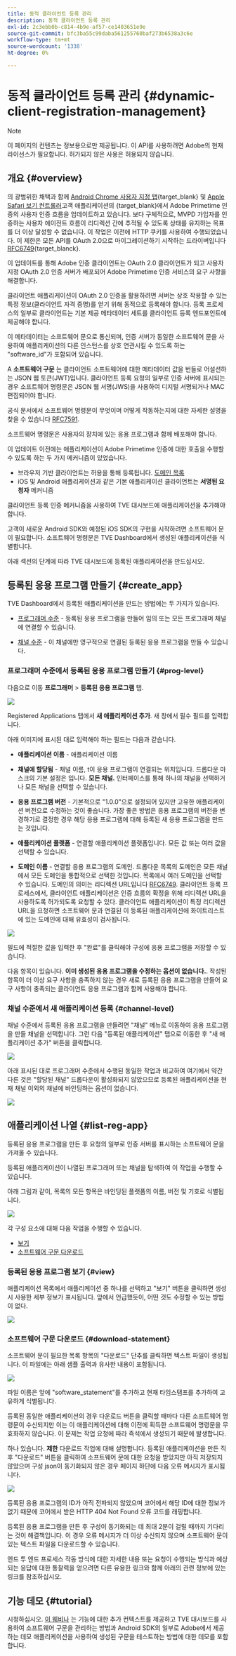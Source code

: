 ```yaml
---
title: 동적 클라이언트 등록 관리
description: 동적 클라이언트 등록 관리
exl-id: 2c3ebb0b-c814-4b9e-af57-ce1403651e9e
source-git-commit: bfc3ba55c99daba561255760baf273b6538a3c6e
workflow-type: tm+mt
source-wordcount: '1338'
ht-degree: 0%

---
```


# 동적 클라이언트 등록 관리 {#dynamic-client-registration-management}

>[!NOTE]
>
>이 페이지의 컨텐츠는 정보용으로만 제공됩니다. 이 API를 사용하려면 Adobe의 현재 라이선스가 필요합니다. 허가되지 않은 사용은 허용되지 않습니다.

## 개요 {#overview}

의 광범위한 채택과 함께 [Android Chrome 사용자 지정 탭](https://developer.chrome.com/multidevice/android/customtabs){target_blank} 및 [Apple Safari 보기 컨트롤러](https://developer.apple.com/documentation/safariservices/sfsafariviewcontroller)고객 애플리케이션의 {target_blank}에서 Adobe Primetime 인증의 사용자 인증 흐름을 업데이트하고 있습니다. 보다 구체적으로, MVPD 가입자를 인증하는 사용자 에이전트 흐름이 리디렉션 간에 추적될 수 있도록 상태를 유지하는 목표를 더 이상 달성할 수 없습니다. 이 작업은 이전에 HTTP 쿠키를 사용하여 수행되었습니다. 이 제한은 모든 API를 OAuth 2.0으로 마이그레이션하기 시작하는 드라이버입니다 [RFC6749](https://tools.ietf.org/html/rfc6749){target_blanck}.

이 업데이트를 통해 Adobe 인증 클라이언트는 OAuth 2.0 클라이언트가 되고 사용자 지정 OAuth 2.0 인증 서버가 배포되어 Adobe Primetime 인증 서비스의 요구 사항을 해결합니다.

클라이언트 애플리케이션이 OAuth 2.0 인증을 활용하려면 서버는 상호 작용할 수 있는 특정 정보(클라이언트 자격 증명)를 얻기 위해 동적으로 등록해야 합니다. 등록 프로세스의 일부로 클라이언트는 기본 제공 메타데이터 세트를 클라이언트 등록 엔드포인트에 제공해야 합니다.

이 메타데이터는 소프트웨어 문으로 통신되며, 인증 서버가 동일한 소프트웨어 문을 사용하여 애플리케이션의 다른 인스턴스를 상호 연관시킬 수 있도록 하는 &quot;software_id&quot;가 포함되어 있습니다.

A **소프트웨어 구문** 는 클라이언트 소프트웨어에 대한 메타데이터 값을 번들로 어설션하는 JSON 웹 토큰(JWT)입니다. 클라이언트 등록 요청의 일부로 인증 서버에 표시되는 경우 소프트웨어 명령문은 JSON 웹 서명(JWS)을 사용하여 디지털 서명되거나 MAC편집되어야 합니다.

공식 문서에서 소프트웨어 명령문이 무엇이며 어떻게 작동하는지에 대한 자세한 설명을 찾을 수 있습니다 [RFC7591](https://tools.ietf.org/html/rfc7591).

소프트웨어 명령문은 사용자의 장치에 있는 응용 프로그램과 함께 배포해야 합니다.

이 업데이트 이전에는 애플리케이션이 Adobe Primetime 인증에 대한 호출을 수행할 수 있도록 하는 두 가지 메커니즘이 있었습니다.

* 브라우저 기반 클라이언트는 허용을 통해 등록됩니다. [도메인 목록](/help/authentication/programmer-overview.md#reg-and-init)
* iOS 및 Android 애플리케이션과 같은 기본 애플리케이션 클라이언트는 **서명된 요청자** 메커니즘


클라이언트 등록 인증 메커니즘을 사용하여 TVE 대시보드에 애플리케이션을 추가해야 합니다.

고객이 새로운 Android SDK와 예정된 iOS SDK의 구현을 시작하려면 소프트웨어 문이 필요합니다. 소프트웨어 명령문은 TVE Dashboard에서 생성된 애플리케이션을 식별합니다.

아래 섹션의 단계에 따라 TVE 대시보드에 등록된 애플리케이션을 만드십시오.

## 등록된 응용 프로그램 만들기 {#create_app}

TVE Dashboard에서 등록된 애플리케이션을 만드는 방법에는 두 가지가 있습니다.

* [프로그래머 수준](#prog-level) - 등록된 응용 프로그램을 만들어 임의 또는 모든 프로그래머 채널에 연결할 수 있습니다.

* [채널 수준](#channel-level) - 이 채널에만 영구적으로 연결된 등록된 응용 프로그램을 만들 수 있습니다.

### 프로그래머 수준에서 등록된 응용 프로그램 만들기 {#prog-level}

다음으로 이동 **프로그래머** > **등록된 응용 프로그램** 탭.

![](assets/reg-app-progr-level.png)

Registered Applications 탭에서 **새 애플리케이션 추가**. 새 창에서 필수 필드를 입력합니다.

아래 이미지에 표시된 대로 입력해야 하는 필드는 다음과 같습니다.

* **애플리케이션 이름** - 애플리케이션 이름

* **채널에 할당됨** - 채널 이름, t</span>이 응용 프로그램이 연결되는 위치입니다. 드롭다운 마스크의 기본 설정은 입니다. **모든 채널.** 인터페이스를 통해 하나의 채널을 선택하거나 모든 채널을 선택할 수 있습니다.

* **응용 프로그램 버전** - 기본적으로 &quot;1.0.0&quot;으로 설정되어 있지만 고유한 애플리케이션 버전으로 수정하는 것이 좋습니다. 가장 좋은 방법은 응용 프로그램의 버전을 변경하기로 결정한 경우 해당 응용 프로그램에 대해 등록된 새 응용 프로그램을 만드는 것입니다.

* **애플리케이션 플랫폼** - 연결할 애플리케이션 플랫폼입니다. 모든 값 또는 여러 값을 선택할 수 있습니다.

* **도메인 이름** - 연결할 응용 프로그램의 도메인. 드롭다운 목록의 도메인은 모든 채널에서 모든 도메인을 통합적으로 선택한 것입니다. 목록에서 여러 도메인을 선택할 수 있습니다. 도메인의 의미는 리디렉션 URL입니다 [RFC6749](https://tools.ietf.org/html/rfc6749). 클라이언트 등록 프로세스에서, 클라이언트 애플리케이션은 인증 흐름의 확정을 위해 리디렉션 URL을 사용하도록 허가되도록 요청할 수 있다. 클라이언트 애플리케이션이 특정 리디렉션 URL을 요청하면 소프트웨어 문과 연결된 이 등록된 애플리케이션에 화이트리스트에 있는 도메인에 대해 유효성이 검사됩니다.


![](assets/new-reg-app.png)


필드에 적절한 값을 입력한 후 &quot;완료&quot;를 클릭해야 구성에 응용 프로그램을 저장할 수 있습니다.

다음 항목이 있습니다. **이미 생성된 응용 프로그램을 수정하는 옵션이 없습니다.**. 작성된 항목이 더 이상 요구 사항을 충족하지 않는 경우 새로 등록된 응용 프로그램을 만들어 요구 사항이 충족되는 클라이언트 응용 프로그램과 함께 사용해야 합니다.


### 채널 수준에서 새 애플리케이션 등록 {#channel-level}

채널 수준에서 등록된 응용 프로그램을 만들려면 &quot;채널&quot; 메뉴로 이동하여 응용 프로그램을 만들 채널을 선택합니다. 그런 다음 &quot;등록된 애플리케이션&quot; 탭으로 이동한 후 &quot;새 애플리케이션 추가&quot; 버튼을 클릭합니다.

![](assets/reg-new-app-channel-level.png)

아래 표시된 대로 프로그래머 수준에서 수행된 동일한 작업과 비교하여 여기에서 약간 다른 것은 &quot;할당된 채널&quot; 드롭다운이 활성화되지 않았으므로 등록된 애플리케이션을 현재 채널 이외의 채널에 바인딩하는 옵션이 없습니다.

![](assets/new-reg-app-channel.png)

## 애플리케이션 나열 {#list-reg-app}

등록된 응용 프로그램을 만든 후 요청의 일부로 인증 서버를 표시하는 소프트웨어 문을 가져올 수 있습니다.

등록된 애플리케이션이 나열된 프로그래머 또는 채널을 탐색하여 이 작업을 수행할 수 있습니다. 

아래 그림과 같이, 목록의 모든 항목은 바인딩된 플랫폼의 이름, 버전 및 기호로 식별됩니다.

![](assets/reg-app-list.png)

각 구성 요소에 대해 다음 작업을 수행할 수 있습니다.

* [보기](#view)
* [소프트웨어 구문 다운로드](#download-statement)

### 등록된 응용 프로그램 보기 {#view}

애플리케이션 목록에서 애플리케이션 중 하나를 선택하고 &quot;보기&quot; 버튼을 클릭하면 생성 시 사용한 세부 정보가 표시됩니다. 앞에서 언급했듯이, 어떤 것도 수정할 수 있는 방법이 없다.


![](assets/view-reg-app.png)


### 소프트웨어 구문 다운로드 {#download-statement}

소프트웨어 문이 필요한 목록 항목의 &quot;다운로드&quot; 단추를 클릭하면 텍스트 파일이 생성됩니다. 이 파일에는 아래 샘플 출력과 유사한 내용이 포함됩니다.


![](assets/download-software-statement.png)

파일 이름은 앞에 &quot;software_statement&quot;를 추가하고 현재 타임스탬프를 추가하여 고유하게 식별됩니다.

등록된 동일한 애플리케이션의 경우 다운로드 버튼을 클릭할 때마다 다른 소프트웨어 명령문이 수신되지만 이는 이 애플리케이션에 대해 이전에 획득한 소프트웨어 명령문을 무효화하지 않습니다. 이 문제는 작업 요청에 따라 즉석에서 생성되기 때문에 발생합니다.

하나 있습니다. **제한** 다운로드 작업에 대해 설명합니다. 등록된 애플리케이션을 만든 직후 &quot;다운로드&quot; 버튼을 클릭하여 소프트웨어 문에 대한 요청을 받았지만 아직 저장되지 않았으며 구성 json이 동기화되지 않은 경우 페이지 하단에 다음 오류 메시지가 표시됩니다. 

![](assets/error-sw-statement-notready.png)

등록된 응용 프로그램의 ID가 아직 전파되지 않았으며 코어에서 해당 ID에 대한 정보가 없기 때문에 코어에서 받은 HTTP 404 Not Found 오류 코드를 래핑합니다.

등록된 응용 프로그램을 만든 후 구성이 동기화되는 데 최대 2분이 걸릴 때까지 기다리는 것이 해결책입니다. 이 경우 오류 메시지가 더 이상 수신되지 않으며 소프트웨어 문이 있는 텍스트 파일을 다운로드할 수 있습니다.

엔드 투 엔드 프로세스 작동 방식에 대한 자세한 내용 또는 요청이 수행되는 방식과 예상되는 응답에 대한 통찰력을 얻으려면 다른 유용한 링크와 함께 아래의 관련 정보에 있는 링크를 참조하십시오.

<!--
## Related Information {#related}

* [Dynamic Client Registration API](/help/authentication/dynamic-client-registration-api.md)
* [TVE Dashboard User Guide](/help/authentication/tve-dashboard-user-guide.md)
-->

## 기능 데모 {#tutorial}

시청하십시오. [이 웨비나](https://my.adobeconnect.com/pzkp8ujrigg1/) 는 기능에 대한 추가 컨텍스트를 제공하고 TVE 대시보드를 사용하여 소프트웨어 구문을 관리하는 방법과 Android SDK의 일부로 Adobe에서 제공하는 데모 애플리케이션을 사용하여 생성된 구문을 테스트하는 방법에 대한 데모를 포함합니다.
